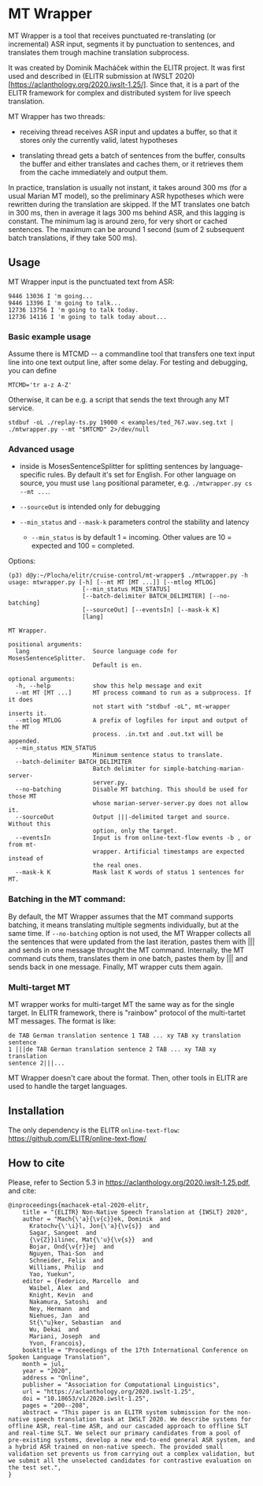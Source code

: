 # MT Wrapper

MT Wrapper is a tool that receives punctuated re-translating (or incremental) ASR
input, segments it by punctuation to sentences, and translates them trough
machine translation subprocess.

It was created by Dominik Macháček within the ELITR project. It was
first used and described in (ELITR submission at IWSLT
2020)[https://aclanthology.org/2020.iwslt-1.25/]. Since that, it
is a part of the ELITR framework for complex and distributed system for live
speech translation.


MT Wrapper has two threads: 

- receiving thread receives ASR input and updates a buffer, so that it stores
  only the currently valid, latest hypotheses

- translating thread gets a batch of sentences from the buffer, consults the
  buffer and either translates and caches them, or it retrieves them from
  the cache immediately and output them.

In practice, translation is usually not instant, it takes around 300 ms (for
a usual Marian MT model), so the preliminary ASR hypotheses which were rewritten during the
translation are skipped. If the MT translates one batch in 300 ms, then in
average it lags 300 ms behind ASR, and this lagging is constant. 
The minimum lag is around zero, for very short or cached sentences. The
maximum can be around 1 second (sum of 2 subsequent batch translations, if
they take 500 ms).


## Usage

MT Wrapper input is the punctuated text from ASR:

```
9446 13036 I 'm going...
9446 13396 I 'm going to talk...
12736 13756 I 'm going to talk today.
12736 14116 I 'm going to talk today about...
```

### Basic example usage

Assume there is MTCMD -- a commandline tool that transfers one text input line
into one text output line, after some delay. For testing and debugging, you
can define

```
MTCMD='tr a-z A-Z'
```

Otherwise, it can be e.g. a script that sends the text through any MT
service.

```
stdbuf -oL ./replay-ts.py 19000 < examples/ted_767.wav.seg.txt | ./mtwrapper.py --mt "$MTCMD" 2>/dev/null
```

### Advanced usage

- inside is MosesSentenceSplitter for splitting sentences by language-specific
  rules. By default it's set for English. For other language on source, you
  must use `lang` positional parameter, e.g. `./mtwrapper.py cs --mt ...`.

- `--sourceOut` is intended only for debugging

- `--min_status` and `--mask-k` parameters control the stability and latency

	- `--min_status` is by default 1 = incoming. Other values are 10 = expected
  and 100 = completed.

Options:

```
(p3) d@y:~/Plocha/elitr/cruise-control/mt-wrapper$ ./mtwrapper.py -h
usage: mtwrapper.py [-h] [--mt MT [MT ...]] [--mtlog MTLOG]
                     [--min_status MIN_STATUS]
                     [--batch-delimiter BATCH_DELIMITER] [--no-batching]
                     [--sourceOut] [--eventsIn] [--mask-k K]
                     [lang]

MT Wrapper.

positional arguments:
  lang                  Source language code for MosesSentenceSplitter.
                        Default is en.

optional arguments:
  -h, --help            show this help message and exit
  --mt MT [MT ...]      MT process command to run as a subprocess. If it does
                        not start with "stdbuf -oL", mt-wrapper inserts it.
  --mtlog MTLOG         A prefix of logfiles for input and output of the MT
                        process. .in.txt and .out.txt will be appended.
  --min_status MIN_STATUS
                        Minimum sentence status to translate.
  --batch-delimiter BATCH_DELIMITER
                        Batch delimiter for simple-batching-marian-server-
                        server.py.
  --no-batching         Disable MT batching. This should be used for those MT
                        whose marian-server-server.py does not allow it.
  --sourceOut           Output |||-delimited target and source. Without this
                        option, only the target.
  --eventsIn            Input is from online-text-flow events -b , or from mt-
                        wrapper. Artificial timestamps are expected instead of
                        the real ones.
  --mask-k K            Mask last K words of status 1 sentences for MT.
```


### Batching in the MT command:

By default, the MT Wrapper assumes that the MT command supports batching, it
means translating multiple segments individually, but at the same time.
If `--no-batching` option is not used, the MT Wrapper collects all the
sentences that were updated from the last iteration, pastes them with |||
and sends in one message throught the MT command. Internally, the MT command
cuts them, translates them in one batch, pastes them by ||| and sends back
in one message. Finally, MT wrapper cuts them again.

### Multi-target MT

MT wrapper works for multi-target MT the same way as for the single target.
In ELITR framework, there is "rainbow" protocol of the multi-tartet MT
messages. The format is like: 

```
de TAB German translation sentence 1 TAB ... xy TAB xy translation  sentence
1 |||de TAB German translation sentence 2 TAB ... xy TAB xy translation
sentence 2|||...
```

MT Wrapper doesn't care about the format. Then, other tools in ELITR are
used to handle the target languages.

## Installation


The only dependency is the ELITR `online-text-flow`: https://github.com/ELITR/online-text-flow/

## How to cite

Please, refer to Section 5.3 in
https://aclanthology.org/2020.iwslt-1.25.pdf, and cite:

```
@inproceedings{machacek-etal-2020-elitr,
    title = "{ELITR} Non-Native Speech Translation at {IWSLT} 2020",
    author = "Mach{\'a}{\v{c}}ek, Dominik  and
      Kratochv{\'\i}l, Jon{\'a}{\v{s}}  and
      Sagar, Sangeet  and
      {\v{Z}}ilinec, Mat{\'u}{\v{s}}  and
      Bojar, Ond{\v{r}}ej  and
      Nguyen, Thai-Son  and
      Schneider, Felix  and
      Williams, Philip  and
      Yao, Yuekun",
    editor = {Federico, Marcello  and
      Waibel, Alex  and
      Knight, Kevin  and
      Nakamura, Satoshi  and
      Ney, Hermann  and
      Niehues, Jan  and
      St{\"u}ker, Sebastian  and
      Wu, Dekai  and
      Mariani, Joseph  and
      Yvon, Francois},
    booktitle = "Proceedings of the 17th International Conference on Spoken Language Translation",
    month = jul,
    year = "2020",
    address = "Online",
    publisher = "Association for Computational Linguistics",
    url = "https://aclanthology.org/2020.iwslt-1.25",
    doi = "10.18653/v1/2020.iwslt-1.25",
    pages = "200--208",
    abstract = "This paper is an ELITR system submission for the non-native speech translation task at IWSLT 2020. We describe systems for offline ASR, real-time ASR, and our cascaded approach to offline SLT and real-time SLT. We select our primary candidates from a pool of pre-existing systems, develop a new end-to-end general ASR system, and a hybrid ASR trained on non-native speech. The provided small validation set prevents us from carrying out a complex validation, but we submit all the unselected candidates for contrastive evaluation on the test set.",
}
```



